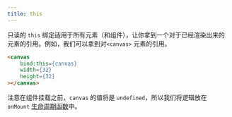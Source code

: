 ```yaml
---
title: this
---
```


只读的 `this` 绑定适用于所有元素（和组件），让你拿到一个对于已经渲染出来的元素的引用。例如，我们可以拿到对`<canvas>` 元素的引用。

```html
<canvas
	bind:this={canvas}
	width={32}
	height={32}
></canvas>
```

注意在组件挂载之前，`canvas` 的值将是 `undefined`，所以我们将逻辑放在 `onMount` [生命周期函数](tutorial/onmount)中。
